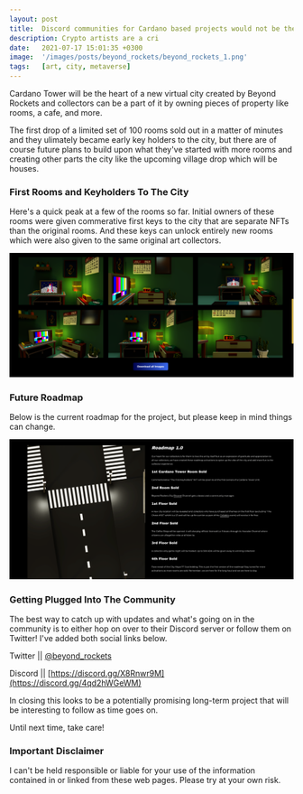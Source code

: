 ```yaml
---
layout: post
title:  Discord communities for Cardano based projects would not be the same without crypto artists like Oodon.
description: Crypto artists are a cri
date:   2021-07-17 15:01:35 +0300
image:  '/images/posts/beyond_rockets/beyond_rockets_1.png'
tags:   [art, city, metaverse]
---
```


Cardano Tower will be the heart of a new virtual city created by Beyond Rockets and collectors can be a part of it by owning pieces of property like rooms, a cafe, and more. 

The first drop of a limited set of 100 rooms sold out in a matter of minutes and they ulimately became early key holders to the city, but there are of course future plans to build upon what they've started with more rooms and creating other parts the city like the upcoming village drop which will be houses. 

### First Rooms and Keyholders To The City
Here's a quick peak at a few of the rooms so far. Initial owners of these rooms were given commerative first keys to the city that are separate NFTs than the original rooms. And these keys can unlock entirely new rooms which were also given to the same original art collectors.  

![](/images/posts/beyond_rockets/beyond_rockets_3.png)

### Future Roadmap
Below is the current roadmap for the project, but please keep in mind things can change. 

![](/images/posts/beyond_rockets/beyond_rockets_2.png) 

### Getting Plugged Into The Community
The best way to catch up with updates and what's going on in the community is to either hop on over to their Discord server or follow them on Twitter! I've added both social links below.  

Twitter || [@beyond_rockets](https://twitter.com/beyond_rockets)  

Discord || [https://discord.gg/X8Rnwr9M](https://discord.gg/4qd2hWGeWM)

In closing this looks to be a potentially promising long-term project that will be interesting to follow as time goes on. 

Until next time, take care! 

### Important Disclaimer
I can't be held responsible or liable for your use of the information contained in or linked from these web pages. Please try at your own risk.

